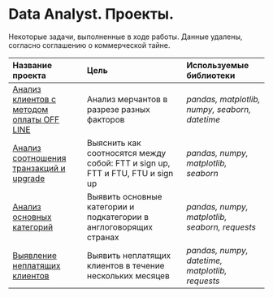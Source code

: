# Data Analyst. Проекты.

Некоторые задачи, выполненные в ходе работы. Данные удалены, согласно соглашению о коммерческой тайне.

| Название проекта | Цель | Используемые библиотеки | 
| :---------------------- | :---------------------- | :---------------------- |
| [Анализ клиентов с методом оплаты OFF LINE](analisys_of_OFFLINE_PM) | Анализ мерчантов в разрезе разных факторов | *pandas, matplotlib, numpy, seaborn, datetime* |
| [Анализ соотношения транзакций и upgrade](analysis_of_FTT_vs_FTU) | Выяснить как соотносятся между собой: FTT и sign up, FTT и FTU, FTU и sign up | *pandas, numpy, matplotlib, seaborn* |
| [Анализ основных категорий](analysis_of_major_categories) | Выявить основные категории и подкатегории в англоговорящих странах | *pandas, numpy, matplotlib, seaborn, requests* | 
| [Выявление неплатящих клиентов](clients_who_didnt_pay) | Выявить неплатящих клиентов в течение нескольких месяцев | *pandas, numpy, datetime, matplotlib, requests* |

